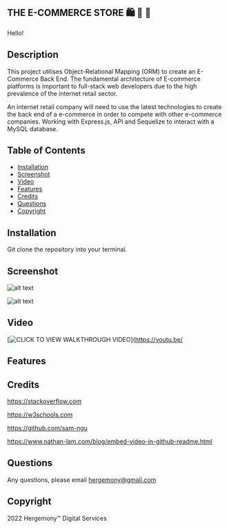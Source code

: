 ## THE E-COMMERCE STORE 🛍️ 🛒 📮 ##
Hello!
## Description
This project utilises Object-Relational Mapping (ORM) to create an E-Commerce Back End. The fundamental architecture of E-commerce platforms is important to full-stack web developers due to the high prevalence of the internet retail sector.

An internet retail company will need to use the latest technologies to create the back end of a e-commerce in order to compete with other e-commerce companies. Working with Express.js, API and Sequelize to interact with a MySQL database.

## Table of Contents
* [Installation](#Installation)
* [Screenshot](#Screenshot)
* [Video](#Video)
* [Features](#Features)
* [Credits](#Credits)
* [Questions](#Questions)
* [Copyright](#Copyright)

## Installation
Git clone the repository into your terminal. 


## Screenshot

![alt text](https://github.com/hergemony/)

![alt text](https://github.com/hergemony/?raw=true)

## Video
[![CLICK TO VIEW WALKTHROUGH VIDEO](https://img.youtube.com/)](https://youtu.be/


## Features


## Credits
https://stackoverflow.com

https://w3schools.com

https://github.com/sam-ngu

https://www.nathan-lam.com/blog/embed-video-in-github-readme.html


## Questions
Any questions, please email hergemony@gmail.com


## Copyright
2022 Hergemony™️ Digital Services